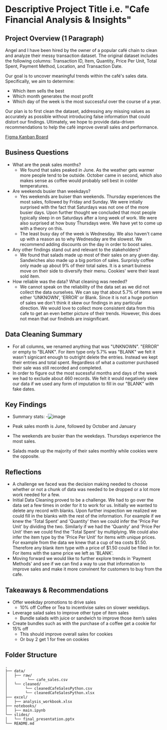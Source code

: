# Descriptive Project Title i.e. "Cafe Financial Analysis & Insights" 

## Project Overview (1 Paragraph)
Angel and I have been hired by the owner of a popular café chain to clean and analyze their messy transaction dataset. The original dataset includes the following columns: Transaction ID, Item, Quantity, Price Per Unit, Total Spent, Payment Method, Location, and Transaction Date.

Our goal is to uncover meaningful trends within the café's sales data. Specifically, we aim to determine:

- Which item sells the best
- Which month generates the most profit
- Which day of the week is the most successful over the course of a year.
  
Our plan is to first clean the dataset, addressing any missing values as accurately as possible without introducing false information that could distort our findings. Ultimately, we hope to provide data-driven recommendations to help the café improve overall sales and performance.

[Figma Kanban Board](https://www.figma.com/board/juOigrlEdvkUQz318G1yUE/Mod1_Final-Project-Kaban-Board?node-id=0-1&t=9t959gGv1UOWJsVn-1)

## Business Questions 
- What are the peak sales months?
    - We found that sales peaked in June. As the weather gets warmer more people tend to be outside. October came in second, which also makes sense as coffee would probably sell best in colder temperatures.
- Are weekends busier than weekdays?
    - Yes weekends are buiser than weekends. Thursday experiences the most sales, followed by Friday and Sunday. We were intially surprised with the fact that Saturdays was not one of the more busier days. Upon further thought we concluded that most people typically sleep in on Saturdays after a long week of work. We were also surprised at how busy Thursdays were. We have yet to come up with a theory on this. 
    - The least busy day of the week is Wednesday. We also haven't came up with a reason as to why Wednesday are the slowest. We recommend adding discounts on the day in order to boost sales. 
- Any other findings stand out and relevant to the stakeholders?
    - We found that salads made up most of their sales on any given day. Sandwiches also made up a big portion of sales. Surprisly coffee only made up about 9% of their total sales. It is a smart buiness move on their side to diversify their menu.  Cookies' were their least sold item. 
- How reliable was the data?  What cleaning was needed?
    - We cannot speak on the reliability of the data set as we did not collect the data ourselves. We can say that about 5.7% of items were either 'UNKNOWN', 'ERROR' or Blank. Since it is not a huge portion of sales we don't think it skew our findings in any particular direction. We would love to collect more consistent data from this cafe to get an even better picture of their trends. However, this does not mean that our findinds are insignificant.

## Data Cleaning Summary 
- For all columns, we renamed anything that was "UNKNOWN". "ERROR" or empty to "BLANK". For item type only 5.7% was "BLANK" we felt it wasn't signicant enough to outright delete the entries. Instead we kept their entries and total spent. Regardless of what a customer purchased their sale was still recorded and completed. 
- In order to figure out the most sucessful months and days of the week we had to exclude about 460 records. We felt it would negatively skew our data if we used any form of imputation to fill in our "BLANK" with fake dates.

## Key Findings
- Summary stats:
    -![image](https://github.com/user-attachments/assets/6a99ed30-4a67-4ab4-ab60-3e5f255d3fdf)
 
- Peak sales month is June, followed by October and January
- The weekends are busier than the weekdays. Thursdays experience the most sales.
- Salads made up the majority of their sales monthly while cookies were the opposite.

## Reflections
- A challenge we faced was the decision making needed to choose whether or not a chunk of data was needed to be dropped or a lot more work needed for a few.
- Initial Data Cleaning proved to be a challenge. We had to go over the data set a few times in order for it to work for us. Initially we wanted to delete any record with blanks. Upon further inspection we realized we could fill in the blanks with the rest of the information. For example if we knew the 'Total Spent' and 'Quantity' then we could infer the 'Price Per Unit' by dividing the two. Similarly if we had the 'Quanity' and 'Price Per Unit' then we could find the 'Total Spent' by multiplying. We could also infer the item type by the 'Price Per Unit' for items with unique prices. For example from the data we knew that a cup of tea costs $1.50. Therefore any blank item type with a price of $1.50 could be filled in for. For items with the same price we left as 'BLANK'.
- Moving forward we would like to further explore trends in 'Payment Methods' and see if we can find a way to use that information to improve sales and make it more convinent for customers to buy from the cafe. 


## Takeaways & Recommendations 
- Offer weekday promotions to drive sales
  - 10% off Coffee or Tea to incentivise sales on slower weekdays. 
- Leverage salad sales to improve other type of item sales
  - Bundle salads with juice or sandwich to improve those item’s sales
- Create bundles such as with the purchase of a coffee get a cookie for 15% off
  - This should improve overall sales for cookies
  - Or buy 2 get 1 for free on cookies


## Folder Structure
```text
.
├── data/
│   ├── raw/
│         └── cafe_sales.csv
│   └── cleaned/
│        └── cleanedCafeSalesPython.csv
│        └── cleanedCafeSalesPython.xlsx
├── excel/
│   ├── analysis_workbook.xlsx
├── notebooks/
│   ├── main.ipynb
└── slides/
│   └── final_presentation.pptx
└── README.md
